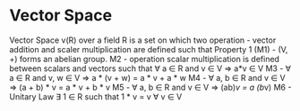 # Vector Space
Vector Space v(R) over a field R is a set on which two operation - vector addition and scaler multiplication are defined such that 
    Property 1 (M1) - (V, +) forms an abelian group.
    M2 - operation scalar multiplication is defined between scalars and vectors such that 
        ∀ a ∈ R and v ∈ V => a*v ∈ V
    M3 - ∀ a ∈ R and v, w ∈ V => a * (v + w) = a * v + a * w
    M4 -  ∀ a, b ∈ R and v ∈ V => (a + b) * v = a * v + b * v
    M5 -  ∀ a, b ∈ R and v ∈ V => (ab)*v = a (b*v)
    M6 - Unitary Law
        ∃ 1 ∈ R such that 1 * v = v ∀ v ∈ V